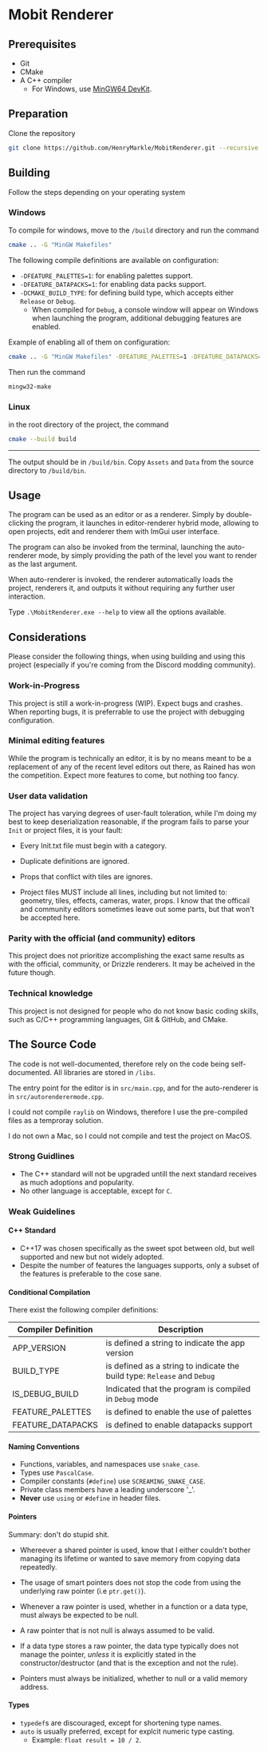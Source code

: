 # Mobit Renderer

## Prerequisites

- Git
- CMake
- A C++ compiler
    - For Windows, use [MinGW64 DevKit](https://github.com/skeeto/w64devkit/).


## Preparation

Clone the repository

```bash
git clone https://github.com/HenryMarkle/MobitRenderer.git --recursive
```

## Building

Follow the steps depending on your operating system

### Windows

To compile for windows, move to the `/build` directory and run the command

```bash
cmake .. -G "MinGW Makefiles"
```

The following compile definitions are available on configuration:

- `-DFEATURE_PALETTES=1`: for enabling palettes support.
- `-DFEATURE_DATAPACKS=1`: for enabling data packs support.
- `-DCMAKE_BUILD_TYPE`: for defining build type, which accepts either `Release` or `Debug`.
    - When compiled for `Debug`, a console window will appear on Windows when launching the program, additional debugging features are enabled.

Example of enabling all of them on configuration:

```bash
cmake .. -G "MinGW Makefiles" -DFEATURE_PALETTES=1 -DFEATURE_DATAPACKS=1 -DCMAKE_BUILD_TYPE=Release
```

Then run the command

```bash
mingw32-make
```

### Linux

in the root directory of the project, the command

```bash
cmake --build build
```

---

The output should be in `/build/bin`.
Copy `Assets` and `Data` from the source directory to `/build/bin`.

## Usage

The program can be used as an editor or as a renderer.
Simply by double-clicking the program, it launches in editor-renderer hybrid mode, allowing to open projects, edit and renderer them with ImGui user interface.

The program can also be invoked from the terminal, launching the auto-renderer mode, by simply providing the path of the level you want to render as the last argument.

When auto-renderer is invoked, the renderer automatically loads the project, renderers it, and outputs it without requiring any further user interaction. 

Type `.\MobitRenderer.exe --help` to view all the options available.

## Considerations

Please consider the following things, when using building and using this project (especially if you're coming from the Discord modding community).

### Work-in-Progress

This project is still a work-in-progress (WIP). Expect bugs and crashes. When reporting bugs, it is preferrable to use the project with debugging configuration.

### Minimal editing features

While the program is technically an editor, it is by no means meant to be a replacement of any of the recent level editors out there, as Rained has won the competition. Expect more features to come, but nothing too fancy.

### User data validation

The project has varying degrees of user-fault toleration, while I'm doing my best to keep deserialization reasonable, if the program fails to parse your `Init` or project files, it is your fault:

- Every Init.txt file must begin with a category.
- Duplicate definitions are ignored.
- Props that conflict with tiles are ignores.

- Project files MUST include all lines, including but not limited to: geometry, tiles, effects, cameras, water, props. I know that the officail and community editors sometimes leave out some parts, but that won't be accepted here.

### Parity with the official (and community) editors

This project does not prioritize accomplishing the exact same results as with the official, community, or Drizzle renderers. It may be acheived in the future though.

### Technical knowledge

This project is not designed for people who do not know basic coding skills, such as C/C++ programming languages, Git & GitHub, and CMake.


## The Source Code

The code is not well-documented, therefore rely on the code being self-documented.
All libraries are stored in `/libs`.

The entry point for the editor is in `src/main.cpp`, and for the auto-renderer is in `src/autorenderermode.cpp`.

I could not compile `raylib` on Windows, therefore I use the pre-compiled files as a temproray solution. 

I do not own a Mac, so I could not compile and test the project on MacOS.

### Strong Guidlines

- The C++ standard will not be upgraded untill the next standard receives as much adoptions and popularity.
- No other language is acceptable, except for `C`.

### Weak Guidelines

#### C++ Standard

- C++17 was chosen specifically as the sweet spot between old, but well supported and new but not widely adopted.
- Despite the number of features the languages supports, only a subset of the features is preferable to the cose sane.

#### Conditional Compilation

There exist the following compiler definitions:

| Compiler Definition | Description |
|---------------------|-------------|
| APP_VERSION | is defined a string to indicate the app version |
| BUILD_TYPE | is defined as a string to indicate the build type: `Release` and `Debug` |
| IS_DEBUG_BUILD | Indicated that the program is compiled in `Debug` mode |
| FEATURE_PALETTES | is defined to enable the use of palettes |
| FEATURE_DATAPACKS | is defined to enable datapacks support |

#### Naming Conventions

- Functions, variables, and namespaces use `snake_case`.
- Types use `PascalCase`.
- Compiler constants (`#define`) use `SCREAMING_SNAKE_CASE`.
- Private class members have a leading underscore '_'.
- **Never** use `using` or `#define` in header files.

#### Pointers

Summary: don't do stupid shit.

- Whereever a shared pointer is used, know that I either couldn't bother managing its lifetime or wanted to save memory from copying data repeatedly.

- The usage of smart pointers does not stop the code from using the underlying raw pointer (i.e `ptr.get()`).

- Whenever a raw pointer is used, whether in a function or a data type, must always be expected to be null.

- A raw pointer that is not null is always assumed to be valid.

- If a data type stores a raw pointer, the data type typically does not manage the pointer, _unless_ it is explicitly stated in the constructor/destructor (and that is the exception and not the rule).

- Pointers must always be initialized, whether to null or a valid memory address.

#### Types

- `typedef`s are discouraged, except for shortening type names.
- `auto` is usually preferred, except for explcit numeric type casting.
    - Example: `float result = 10 / 2`.
